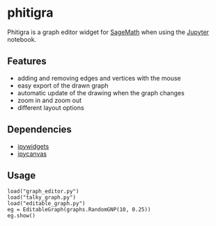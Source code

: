 # phitigra

Phitigra is a graph editor widget for [SageMath](www.sagemath.org)
when using the [Jupyter](www.jupyter.org) notebook.

## Features

  * adding and removing edges and vertices with the mouse
  * easy export of the drawn graph
  * automatic update of the drawing when the graph changes
  * zoom in and zoom out
  * different layout options

## Dependencies

  * [ipywidgets](https://github.com/jupyter-widgets/ipywidgets)
  * [ipycanvas](https://github.com/martinRenou/ipycanvas)


## Usage

```
load("graph_editor.py")
load("talky_graph.py")
load("editable_graph.py")
eg = EditableGraph(graphs.RandomGNP(10, 0.25))
eg.show()
```
